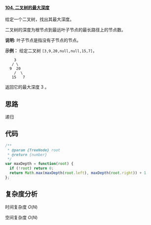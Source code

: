 #### [104. 二叉树的最大深度](https://leetcode-cn.com/problems/maximum-depth-of-binary-tree/)

给定一个二叉树，找出其最大深度。

二叉树的深度为根节点到最远叶子节点的最长路径上的节点数。

**说明:** 叶子节点是指没有子节点的节点。

**示例：**
给定二叉树 `[3,9,20,null,null,15,7]`，

```
    3
   / \
  9  20
    /  \
   15   7
```

返回它的最大深度 3 。

## 思路

递归



## 代码

```javascript
/**
 * @param {TreeNode} root
 * @return {number}
 */
var maxDepth = function(root) {
  if (!root) return 0;
  return Math.max(maxDepth(root.left), maxDepth(root.right)) + 1
};
```



## 复杂度分析

时间复杂度	$O(N)$

空间复杂度	$O(N)$